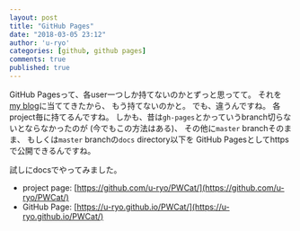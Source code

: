 ```yaml
---
layout: post
title: "GitHub Pages"
date: "2018-03-05 23:12"
author: 'u-ryo'
categories: [github, github pages]
comments: true
published: true
---
```

GitHub Pagesって、各user一つしか持てないのかとずっと思ってて。
それを[my blog](https://u-ryo.github.io/)に当ててきたから、
もう持てないのかと。
でも、違うんですね。
各project毎に持てるんですね。
しかも、昔は`gh-pages`とかっていうbranch切らないとならなかったのが
(今でもこの方法はある)、
その他に`master` branchそのまま、
もしくは`master` branchの`docs` directory以下を
GitHub Pagesとしてhttpsで公開できるんですね。

試しにdocsでやってみました。

* project page: [https://github.com/u-ryo/PWCat/](https://github.com/u-ryo/PWCat/)
* GitHub Page: [https://u-ryo.github.io/PWCat/](https://u-ryo.github.io/PWCat/)

